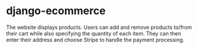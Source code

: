 # django-ecommerce
The website displays products. Users can add and remove products to/from their cart while also specifying the quantity of each item. They can then enter their address and choose Stripe to handle the payment processing.
